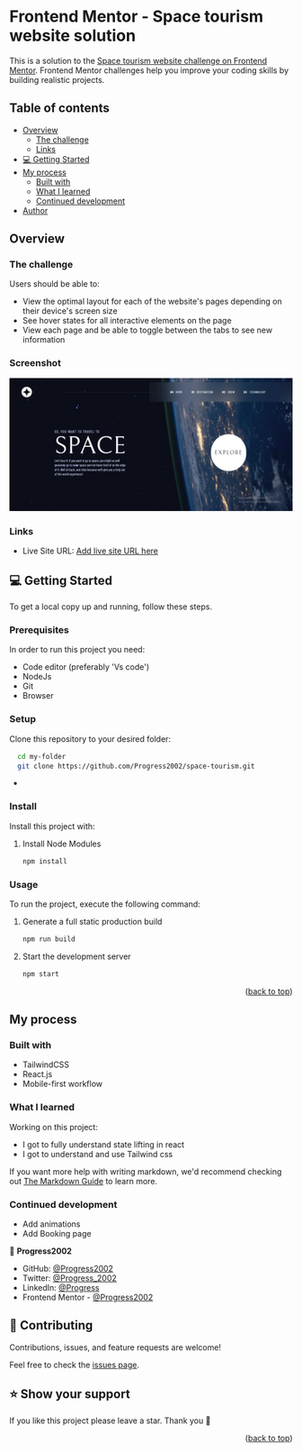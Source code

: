 # Frontend Mentor - Space tourism website solution

This is a solution to the [Space tourism website challenge on Frontend Mentor](https://www.frontendmentor.io/challenges/space-tourism-multipage-website-gRWj1URZ3). Frontend Mentor challenges help you improve your coding skills by building realistic projects. 

## Table of contents

- [Overview](#overview)
  - [The challenge](#the-challenge)
  - [Links](#links)
- [💻 Getting Started](#getting-started)
- [My process](#my-process)
  - [Built with](#built-with)
  - [What I learned](#what-i-learned)
  - [Continued development](#continued-development)
- [Author](#author)


## Overview

### The challenge

Users should be able to:

- View the optimal layout for each of the website's pages depending on their device's screen size
- See hover states for all interactive elements on the page
- View each page and be able to toggle between the tabs to see new information

### Screenshot

![](./space-tourism.PNG)


### Links


- Live Site URL: [Add live site URL here](https://space-tourism-lozc.onrender.com)

## 💻 Getting Started <a name="getting-started"></a>


To get a local copy up and running, follow these steps.

### Prerequisites

In order to run this project you need:

- Code editor (preferably 'Vs code')
- NodeJs
- Git
- Browser

### Setup

Clone this repository to your desired folder:

```sh
  cd my-folder
  git clone https://github.com/Progress2002/space-tourism.git
```
-

### Install

Install this project with:

1. Install Node Modules

   ```sh
   npm install
   ```


### Usage

To run the project, execute the following command:

1. Generate a full static production build

   ```sh
   npm run build
   ```


2. Start the development server

   ```sh
   npm start

   ```


<p align="right">(<a href="#readme-top">back to top</a>)</p>


## My process

### Built with

- TailwindCSS
- React.js
- Mobile-first workflow


### What I learned

Working on this project:
- I got to fully understand state lifting in react
- I got to understand and use Tailwind css


If you want more help with writing markdown, we'd recommend checking out [The Markdown Guide](https://www.markdownguide.org/) to learn more.



### Continued development

- Add animations
- Add Booking page


👤 **Progress2002**

- GitHub: [@Progress2002](https://github.com/Progress2002)
- Twitter: [@Progress_2002](https://twitter.com/Progress_2002)
- LinkedIn: [@Progress](https://www.linkedin.com/in/progress-ezeamaka-27b114247)
- Frontend Mentor - [@Progress2002](https://www.frontendmentor.io/profile/progress2002)



## 🤝 Contributing <a name="contributing" id="contributing"></a>

Contributions, issues, and feature requests are welcome!

Feel free to check the [issues page](https://github.com/Progress2002/space-tourism/issues).


<!-- SUPPORT -->

## ⭐️ Show your support <a name="support" id="support"></a>


If you like this project please leave a star. Thank you 🙏

<p align="right">(<a href="#readme-top">back to top</a>)</p>

